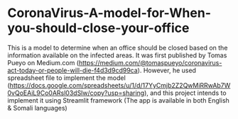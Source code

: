 # CoronaVirus-A-model-for-When-you-should-close-your-office
This is a model to determine when an office should be closed based on the information available on the infected areas. It was first published by Tomas Pueyo on Medium.com (https://medium.com/@tomaspueyo/coronavirus-act-today-or-people-will-die-f4d3d9cd99ca). However, he used spreadsheet file to implement the model (https://docs.google.com/spreadsheets/u/1/d/17YyCmjb2Z2QwMiRRwAb7W0vQoEAiL9Co0ARsl03dSlw/copy?usp=sharing), and this project intends to implement it using Streamlit framework (The app is available in both English &amp; Somali languages)
